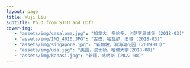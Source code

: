 ```yaml
---
layout: page
title: Wuji Liu
subtitle: Ph.D from SJTU and UofT
cover-img:
   - "assets/img/casaloma.jpg": "加拿大，多伦多，卡萨罗马城堡 (2018-03)"
   - "assets/img/IMG_4010.JPG": "古巴，哈瓦那，旧城 (2018-03)"
   - "assets/img/singapore.jpg": "新加坡，滨海湾花园 (2019-03)"
   - "assets/img/usa.jpg": "美国，波士顿，哈佛大学(2018-08)"
   - "assets/img/kanasi.jpg": "新疆，喀纳斯 (2022-08)"
---
```

